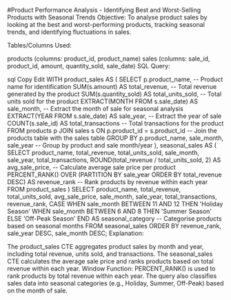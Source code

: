 #Product Performance Analysis - Identifying Best and Worst-Selling Products with Seasonal Trends
Objective: To analyse product sales by looking at the best and worst-performing products, tracking seasonal trends, and identifying fluctuations in sales.

Tables/Columns Used:

products (columns: product_id, product_name)
sales (columns: sale_id, product_id, amount, quantity_sold, sale_date)
SQL Query:

sql
Copy
Edit
WITH product_sales AS (
    SELECT 
        p.product_name,                            -- Product name for identification
        SUM(s.amount) AS total_revenue,            -- Total revenue generated by the product
        SUM(s.quantity_sold) AS total_units_sold,  -- Total units sold for the product
        EXTRACT(MONTH FROM s.sale_date) AS sale_month,  -- Extract the month of sale for seasonal analysis
        EXTRACT(YEAR FROM s.sale_date) AS sale_year,    -- Extract the year of sale
        COUNT(s.sale_id) AS total_transactions      -- Total transactions for the product
    FROM 
        products p
    JOIN 
        sales s ON p.product_id = s.product_id     -- Join the products table with the sales table
    GROUP BY 
        p.product_name, sale_month, sale_year      -- Group by product and sale month/year
),
seasonal_sales AS (
    SELECT 
        product_name, 
        total_revenue, 
        total_units_sold, 
        sale_month, 
        sale_year, 
        total_transactions, 
        ROUND(total_revenue / total_units_sold, 2) AS avg_sale_price, -- Calculate average sale price per product
        PERCENT_RANK() OVER (PARTITION BY sale_year ORDER BY total_revenue DESC) AS revenue_rank -- Rank products by revenue within each year
    FROM 
        product_sales
)
SELECT 
    product_name, 
    total_revenue, 
    total_units_sold, 
    avg_sale_price, 
    sale_month, 
    sale_year, 
    total_transactions, 
    revenue_rank, 
    CASE 
        WHEN sale_month BETWEEN 11 AND 12 THEN 'Holiday Season'
        WHEN sale_month BETWEEN 6 AND 8 THEN 'Summer Season'
        ELSE 'Off-Peak Season'
    END AS seasonal_category -- Categorise products based on seasonal months
FROM 
    seasonal_sales
ORDER BY 
    revenue_rank, sale_year DESC, sale_month DESC;
Explanation:

The product_sales CTE aggregates product sales by month and year, including total revenue, units sold, and transactions.
The seasonal_sales CTE calculates the average sale price and ranks products based on total revenue within each year.
Window Function: PERCENT_RANK() is used to rank products by total revenue within each year.
The query also classifies sales data into seasonal categories (e.g., Holiday, Summer, Off-Peak) based on the month of sale.
